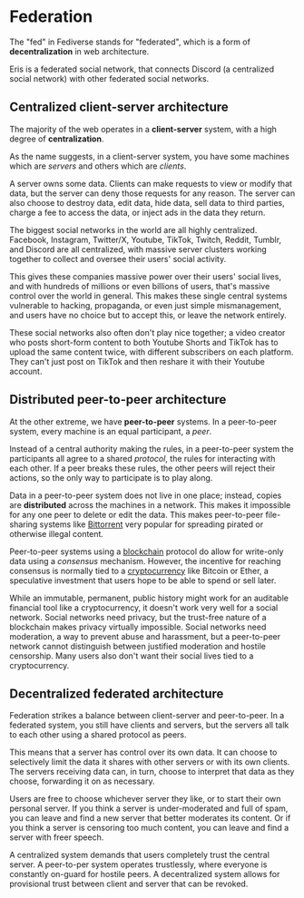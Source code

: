 # Federation

The "fed" in Fediverse stands for "federated", which is a form of **decentralization** in web architecture.

Eris is a federated social network, that connects Discord (a centralized social network) with other federated social networks.

## Centralized client-server architecture

The majority of the web operates in a **client-server** system, with a high degree of **centralization**.

As the name suggests, in a client-server system, you have some machines which are *servers* and others which are *clients*. 

A server owns some data. Clients can make requests to view or modify that data, but the server can deny those requests for any reason. The server can also choose to destroy data, edit data, hide data, sell data to third parties, charge a fee to access the data, or inject ads in the data they return.

The biggest social networks in the world are all highly centralized. Facebook, Instagram, Twitter/X, Youtube, TikTok, Twitch, Reddit, Tumblr, and Discord are all centralized, with massive server clusters working together to collect and oversee their users' social activity.

This gives these companies massive power over their users' social lives, and with hundreds of millions or even billions of users, that's massive control over the world in general. This makes these single central systems vulnerable to hacking, propaganda, or even just simple mismanagement, and users have no choice but to accept this, or leave the network entirely.

These social networks also often don't play nice together; a video creator who posts short-form content to both Youtube Shorts and TikTok has to upload the same content twice, with different subscribers on each platform. They can't just post on TikTok and then reshare it with their Youtube account.

## Distributed peer-to-peer architecture

At the other extreme, we have **peer-to-peer** systems. In a peer-to-peer system, every machine is an equal participant, a *peer*.

Instead of a central authority making the rules, in a peer-to-peer system the participants all agree to a shared *protocol*, the rules for interacting with each other. If a peer breaks these rules, the other peers will reject their actions, so the only way to participate is to play along.

Data in a peer-to-peer system does not live in one place; instead, copies are **distributed** across the machines in a network. This makes it impossible for any one peer to delete or edit the data. This makes peer-to-peer file-sharing systems like [Bittorrent](https://www.bittorrent.com/) very popular for spreading pirated or otherwise illegal content.

Peer-to-peer systems using a [blockchain](https://en.wikipedia.org/wiki/Blockchain) protocol do allow for write-only data using a *consensus* mechanism. However, the incentive for reaching consensus is normally tied to a [cryptocurrency](https://en.wikipedia.org/wiki/Cryptocurrency) like Bitcoin or Ether, a speculative investment that users hope to be able to spend or sell later. 

While an immutable, permanent, public history might work for an auditable financial tool like a cryptocurrency, it doesn't work very well for a social network. Social networks need privacy, but the trust-free nature of a blockchain makes privacy virtually impossible. Social networks need moderation, a way to prevent abuse and harassment, but a peer-to-peer network cannot distinguish between justified moderation and hostile censorship. Many users also don't want their social lives tied to a cryptocurrency.

## Decentralized federated architecture

Federation strikes a balance between client-server and peer-to-peer. In a federated system, you still have clients and servers, but the servers all talk to each other using a shared protocol as peers.

This means that a server has control over its own data. It can choose to selectively limit the data it shares with other servers or with its own clients. The servers receiving data can, in turn, choose to interpret that data as they choose, forwarding it on as necessary.

Users are free to choose whichever server they like, or to start their own personal server. If you think a server is under-moderated and full of spam, you can leave and find a new server that better moderates its content. Or if you think a server is censoring too much content, you can leave and find a server with freer speech. 

A centralized system demands that users completely trust the central server. A peer-to-per system operates trustlessly, where everyone is constantly on-guard for hostile peers. A decentralized system allows for provisional trust between client and server that can be revoked.